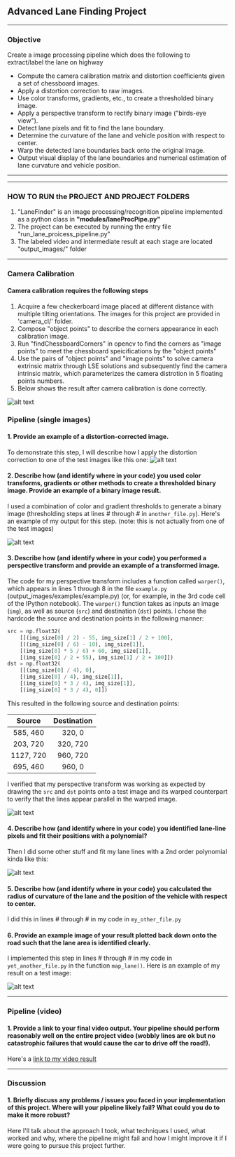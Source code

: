 ## Advanced Lane Finding Project
---
### Objective
Create a image processing pipeline which does the following to extract/label the lane on highway
* Compute the camera calibration matrix and distortion coefficients given a set of chessboard images.
* Apply a distortion correction to raw images.
* Use color transforms, gradients, etc., to create a thresholded binary image.
* Apply a perspective transform to rectify binary image ("birds-eye view").
* Detect lane pixels and fit to find the lane boundary.
* Determine the curvature of the lane and vehicle position with respect to center.
* Warp the detected lane boundaries back onto the original image.
* Output visual display of the lane boundaries and numerical estimation of lane curvature and vehicle position.
---
[//]: # (Image References)

[image1]: ./output_images/undistort_calibration1.jpg "Undistorted"
[image2]: ./output_images/colorMask_test4.jpg "color mask"
[image3]: ./output_images/xGradMask_test4.jpg "Gradient mask"
[image4]: ./output_images/xGradColorMask_test4.jpg "Color/grdient combined mask" 
[image5]: ./output_images/warped_straight_lines1.jpg "Road Transformed"
[image6]: ./output_images/binWarped_test4.jpg  "Transfromed mask"
[image7]: ./output_images/polyfit_test4.jpg "Poly fit via window search"
[image8]: ./output_images/refinePoly_test4.jpg "Refine poly fit" 
[image9]: ./output_images/zone_test4.jpg "Unwarped lane zone"
[image10]: ./output_images/out_test4.jpg  "Output"
[video1]: ./output_images/labeled_project_video.mp4 "Video"

---
### HOW TO RUN the PROJECT AND PROJECT FOLDERS
1. "LaneFinder" is an image processing/recognition pipeline implemented as a python class in **"modules/laneProcPipe.py"**
2. The project can be executed by running the entry file "run_lane_proicess_pipeline.py"
3. The labeled video and intermediate result at each stage are located "output_images/" folder
---
### Camera Calibration

#### Camera calibration requires the following steps
1. Acquire a few checkerboard image placed at different distance with multiple tilting orientations. The images for this project are provided in 'camera_cl/' folder.
2. Compose "object points" to describe the corners appearance in each calibration image.
3. Run "findChessboardCorners" in opencv to find the corners as "image points" to meet the chessboard speicifications by the "object points"
4. Use the pairs of "object points" and "image points" to solve camera extrinsic matrix through LSE solutions and subsequently find the camera intrinsic matrix, which parameterizes the camera distrotion in 5 floating points numbers.
5. Below shows the result after camera calibration is done correctly.

![alt text][image1]

### Pipeline (single images)

#### 1. Provide an example of a distortion-corrected image.

To demonstrate this step, I will describe how I apply the distortion correction to one of the test images like this one:
![alt text][image2]

#### 2. Describe how (and identify where in your code) you used color transforms, gradients or other methods to create a thresholded binary image.  Provide an example of a binary image result.

I used a combination of color and gradient thresholds to generate a binary image (thresholding steps at lines # through # in `another_file.py`).  Here's an example of my output for this step.  (note: this is not actually from one of the test images)

![alt text][image3]

#### 3. Describe how (and identify where in your code) you performed a perspective transform and provide an example of a transformed image.

The code for my perspective transform includes a function called `warper()`, which appears in lines 1 through 8 in the file `example.py` (output_images/examples/example.py) (or, for example, in the 3rd code cell of the IPython notebook).  The `warper()` function takes as inputs an image (`img`), as well as source (`src`) and destination (`dst`) points.  I chose the hardcode the source and destination points in the following manner:

```python
src = np.float32(
    [[(img_size[0] / 2) - 55, img_size[1] / 2 + 100],
    [((img_size[0] / 6) - 10), img_size[1]],
    [(img_size[0] * 5 / 6) + 60, img_size[1]],
    [(img_size[0] / 2 + 55), img_size[1] / 2 + 100]])
dst = np.float32(
    [[(img_size[0] / 4), 0],
    [(img_size[0] / 4), img_size[1]],
    [(img_size[0] * 3 / 4), img_size[1]],
    [(img_size[0] * 3 / 4), 0]])
```

This resulted in the following source and destination points:

| Source        | Destination   | 
|:-------------:|:-------------:| 
| 585, 460      | 320, 0        | 
| 203, 720      | 320, 720      |
| 1127, 720     | 960, 720      |
| 695, 460      | 960, 0        |

I verified that my perspective transform was working as expected by drawing the `src` and `dst` points onto a test image and its warped counterpart to verify that the lines appear parallel in the warped image.

![alt text][image4]

#### 4. Describe how (and identify where in your code) you identified lane-line pixels and fit their positions with a polynomial?

Then I did some other stuff and fit my lane lines with a 2nd order polynomial kinda like this:

![alt text][image5]

#### 5. Describe how (and identify where in your code) you calculated the radius of curvature of the lane and the position of the vehicle with respect to center.

I did this in lines # through # in my code in `my_other_file.py`

#### 6. Provide an example image of your result plotted back down onto the road such that the lane area is identified clearly.

I implemented this step in lines # through # in my code in `yet_another_file.py` in the function `map_lane()`.  Here is an example of my result on a test image:

![alt text][image6]

---

### Pipeline (video)

#### 1. Provide a link to your final video output.  Your pipeline should perform reasonably well on the entire project video (wobbly lines are ok but no catastrophic failures that would cause the car to drive off the road!).

Here's a [link to my video result](./project_video.mp4)

---

### Discussion

#### 1. Briefly discuss any problems / issues you faced in your implementation of this project.  Where will your pipeline likely fail?  What could you do to make it more robust?

Here I'll talk about the approach I took, what techniques I used, what worked and why, where the pipeline might fail and how I might improve it if I were going to pursue this project further.  
